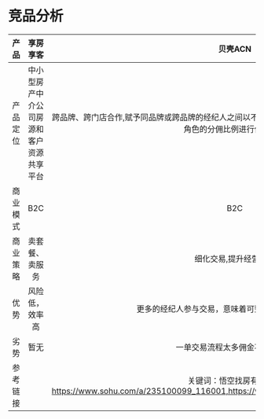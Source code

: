 # 竞品分析

| 产品 | 享房享客 | 贝壳ACN | 悟空找房-有房有客 |
| :-: | :-: | :-: | :-: |
| 产品定位 | 中小型房产中介公司房源和客户资源共享平台 | 跨品牌、跨门店合作,赋予同品牌或跨品牌的经纪人之间以不同的角色共同参与到一笔交易,成交后按照各个角色的分佣比例进行佣金分成 | 通过加盟实现开放、合作、共赢的共享体系，帮助经纪人在移动平台上实现拓客和房源管理 |
| 商业模式 | B2C | B2C | B2C |
| 商业策略 | 卖套餐、卖服务 | 细化交易,提升经营效率 | 提升经纪人获客率 |
| 优势 | 风险低，效率高 | 更多的经纪人参与交易，意味着可整合更多经纪人的资源 | 房源权限可多级设置，可通过房源贡献值决定接单顺序 |
| 劣势 | 暂无 | 一单交易流程太多佣金不能得保证 |  |
| 参考链接 |  | 关键词：悟空找房有房有客 https://www.sohu.com/a/235100099_116001,https://www.sohu.com/a/235636887_100032554 | 关键词： 贝壳acn  https://house.qq.com/a/20160926/037870.htm,https://sh.focus.cn/zixun/e76f981b71d0cec3.html |
